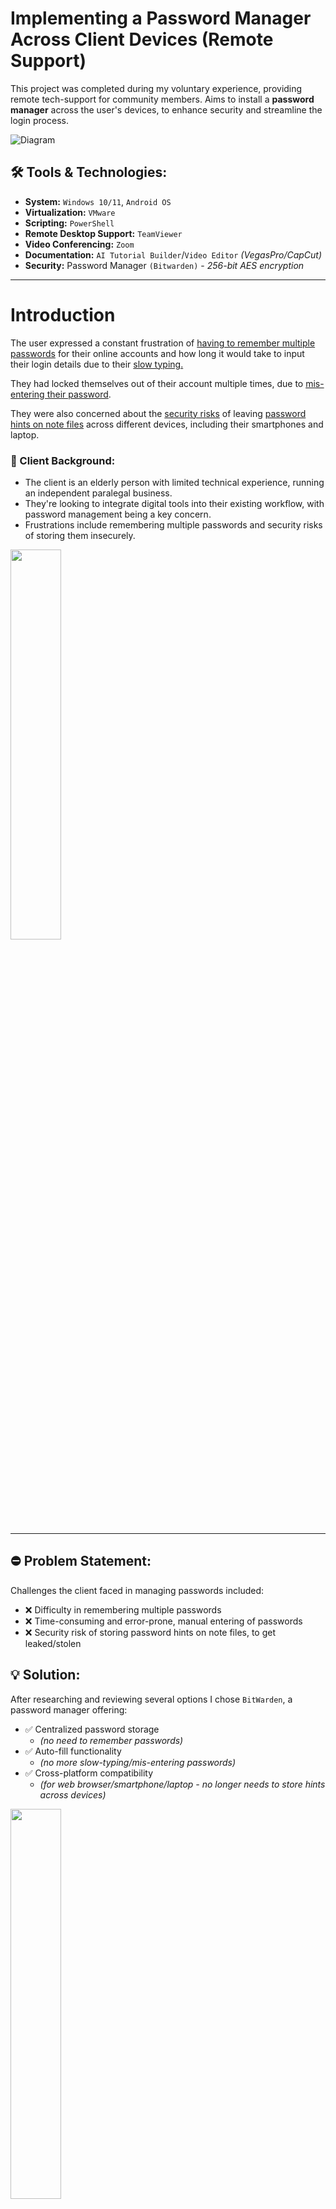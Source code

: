 # Implementing a Password Manager Across Client Devices (Remote Support)

This project was completed during my voluntary experience, providing remote tech-support for community members. Aims to install a **password manager** across the user's devices, to enhance security and streamline the login process.

![Diagram](IMG_PWManager-Diagram.png)

## 🛠 Tools & Technologies:

- **System:** `Windows 10/11`, `Android OS`
- **Virtualization:** `VMware`
- **Scripting:** `PowerShell`
- **Remote Desktop Support:** `TeamViewer`
- **Video Conferencing:** `Zoom`
- **Documentation:** `AI Tutorial Builder`/`Video Editor` *(VegasPro/CapCut)*
- **Security:** Password Manager `(Bitwarden)` - *256-bit AES encryption*

---

# Introduction

The user expressed a constant frustration of <ins>having to remember multiple passwords</ins> for their online accounts and how long it would take to input their login details due to their <ins>slow typing.</ins> 

They had locked themselves out of their account multiple times, due to <ins>mis-entering their password</ins>. 

They were also concerned about the <ins>security risks</ins> of leaving <ins>password hints on note files</ins> across different devices, including their smartphones and laptop.

### 👤 Client Background:
- The client is an elderly person with limited technical experience, running an independent paralegal business.
- They're looking to integrate digital tools into their existing workflow, with password management being a key concern.
- Frustrations include remembering multiple passwords and security risks of storing them insecurely.

<img src="IMG_AccountLockOut.png" width="40%" height="40%" />

---

## ⛔ Problem Statement:
Challenges the client faced in managing passwords included:
- ❌ Difficulty in remembering multiple passwords
- ❌ Time-consuming and error-prone, manual entering of passwords
- ❌ Security risk of storing password hints on note files, to get leaked/stolen

## 💡 Solution:
After researching and reviewing several options I chose `BitWarden`, a password manager offering:
- ✅ Centralized password storage
  - *(no need to remember passwords)*
- ✅ Auto-fill functionality
  - *(no more slow-typing/mis-entering passwords)* 
- ✅ Cross-platform compatibility
  - *(for web browser/smartphone/laptop - no longer needs to store hints across devices)*   

<img src="IMG_Bitwarden-Solution.png" width="40%" height="40%" />

---

# 💻 Implementation:

### 1️⃣ Assessment/Preparation:
- Simulated the client's desktop environment by creating a virtual machine instance using `VMware`. 

- Conducted a trial run of installing the Password Manager, to make sure all of its features were functioning before deploying it for the client.

> <ins>**Client's** desktop environment</ins>

<details><summary>VM checklist</summary>

  - [x] **OS**: `Windows 10` 
  - [x] **Hardware Specs**: CPU: *2 cores* | RAM: *8GB (8192)* | HDD1: *256GB*
  - [x] **Web Browser**: Firefox
  - [x] **Accounts**: AOL Mail, Outlook, Gmail, PayPal, Metro Bank

</details>

> <ins> **Adjust Bitwarden Settings** for each Platform</ins> 

<details><summary>Desktop Settings - checklist</summary>

  `Windows 10`
  
  SECURITY
  - [x] **Vault timeout**: "On restart" *(Settings > Security)*
  - [x] **Vault timeout action**: "Lock" *(Settings > Security)*
  - [x] **Enable** "Unlock with PIN" *(Settings > Security)*
  - [x] **Unlock with Master PW when app is restarted**: "No" *(Settings > Security)*

  PREFERENCES
  - [x] **Clear clipboard**: "20 seconds" *(Settings > Preferences)*

  APP SETTINGS
  - [x] **Theme**: "Dark" *(Settings > App Settings)*  

</details>

<details><summary>Web Browser Settings - checklist</summary>

  `Firefox`
  
  MANAGE
  - [x] **Show auto-fill menu on form fields**: "When field is selected on focus" *(Settings > Auto-fill)* 
  - [x] **Enable** "Auto-fill on page load" *(Settings > Auto-fill)*
  - [x] **Default URI match detecion**: Base domain *(Settings > Auto-fill)* 

  SECURITY
  - [x] **Vault timeout**: "On restart" *(Settings > Security)*
  - [x] **Vault timeout action**: "Lock" *(Settings > Security)*
  - [x] **Enabl**e "Unlock with PIN code" *(Settings > Security)*
  - [x] **Disable** "Lock with Master PW when app is restarted *(Settings > Security)*

  OTHER
  - [x] **Clear clipboard**: "20 seconds" *(Settings > General)*
  - [x] **Theme**: "Dark" *(Settings > Display)*  

</details>

<details><summary>Android Mobile Settings - checklist</summary>

  `ANDROID OS`
  
  UNLOCK OPTIONS
  - [x] **Enable** "unlock with PIN code" *(Settings > Account Security)*
  - [x] **Unlock with Master PW when app is restarted**: "No" *(Settings > Account Security)*

  SESSION TIMEOUT
  - [x] **Session timeout**: "1 min" *(Settings > Account Security)*
  - [x] **Session timeout action**: "Lock" *(Settings > Account Security)*

  AUTO-FILL
  - [x] **Enable** "auto-fill services" *(Settings > Autofill)*
  - [x] **Enable** "use inline autofill" *(Settings > Autofill)*
  - [x] **Enable** "use accessibility" *(Settings > Autofill)*
  - [x] **Enable** "use draw over" *(Settings > Autofill)*

  APPEARANCE
  - [x] **Theme**: "Dark" *(Settings > Apperance)*

</details>

---

> [!IMPORTANT]
> **Drop-down sections above** (^) - expand for more info.

---

### 2️⃣ Installation/Configuration:
- Performed the installation remotely, using `TeamViewer` and `Zoom`.

- This allowed for full control of the client's laptop and `Android` smartphone, configuring settings for a more user-friendly experience.

- Because TeamViewer lacked a built-in, voice calling feature, I used Zoom instead to communicate with the client. Providing timely responses to their requests and questions.

`PowerShell` -script

Installing **Bitwarden** with <ins>*Windows Package Manager*</ins>: `winget`

```powershell
# Check if winget is installed
$wingetInstalled = Get-Command winget -ErrorAction SilentlyContinue

# Install winget if it's not installed
if (-not $wingetInstalled) {
    Write-Host "Installing winget..."
    Invoke-WebRequest -Uri "https://github.com/microsoft/winget-cli/releases/latest/download/Microsoft.DesktopAppInstaller_8wekyb3d8bbwe.appxbundle" -OutFile "$env:TEMP\winget.appxbundle"
    Add-AppxPackage -Path "$env:TEMP\winget.appxbundle"
    Write-Host "winget installed successfully."
}

# Install Bitwarden using winget
Write-Host "Installing Bitwarden..."
winget install Bitwarden.Bitwarden -e
Write-Host "Bitwarden installed successfully."

```
> [!NOTE]
> This script automates the downloading and silent installation of Bitwarden, reducing the manual effort and time needed to search for and run the installer.

---

### 3️⃣ Training:
During the training session, the client was concerned they wouldn't remember how to use the Password Manager, so I offered to create a video tutorial to serve as a reference, in case they ever forgot the correct action steps and needed reminding.  

To produce the Tutorial, I used an `AI Step Recorder` to capture my mouse movements and automate the screen recording and annotation process, demonstrating how to use the Password Manager. The final video was produced using a `Video Editor` , to include AI-voice narration, subtitles and timestamps.

https://github.com/SimCmngs/PasswordManager-Implementation/assets/166608651/32d3e867-2d92-425e-a8d8-5d5abaf0a54e

---

## 📊 Results:
Benefits for the client:
- 🚀 **Enhanced workflow and ease-of-use**
    - *(The password manager's autofill feature, will streamline the login process, <ins>saving the client time</ins> and <ins>reducing frustration</ins>)*.
    
- 🔒 **Improved security**
    - *(A centralised and synchronized password vault, will make it <ins>safer to access passwords accross different devices</ins>)*.
    
- 🧠 **Increased self-reliance**
    - *(A video tutorial, will enable the client to troubleshoot issues on their own, <ins>reducing the reliance on external support</ins> and <ins>minimizing disruptions to their work</ins>)*.

---

## 🎉 Conclusion:
The client expressed their satisfaction with the Password Manager solution, appreciating its ease of use and positive impact on their daily work.

---
